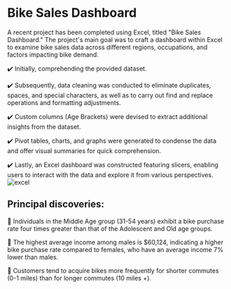 
# Bike Sales Dashboard

A recent project has been completed using Excel, titled "Bike Sales Dashboard." The project's main goal was to craft a dashboard within Excel to examine bike sales data across different regions, occupations, and factors impacting bike demand.

✔️ Initially, comprehending the provided dataset.

✔️ Subsequently, data cleaning was conducted to eliminate duplicates, spaces, and special characters, as well as to carry out find and replace operations and formatting adjustments.

✔️ Custom columns (Age Brackets) were devised to extract additional insights from the dataset.

✔️ Pivot tables, charts, and graphs were generated to condense the data and offer visual summaries for quick comprehension.

✔️ Lastly, an Excel dashboard was constructed featuring slicers, enabling users to interact with the data and explore it from various perspectives.
![excel](https://github.com/Sophie-ranj/DataAnalyst_Portfolio_Excel/assets/21998543/8df76a66-900d-4b0c-aa18-c90e08f98505)

## Principal discoveries:

:red_circle:  Individuals in the Middle Age group (31-54 years) exhibit a bike purchase rate four times greater than that of the Adolescent and Old age groups.

:red_circle:  The highest average income among males is $60,124, indicating a higher bike purchase rate compared to females, who have an average income 7% lower than males.

:red_circle:  Customers tend to acquire bikes more frequently for shorter commutes (0-1 miles) than for longer commutes (10 miles +).



